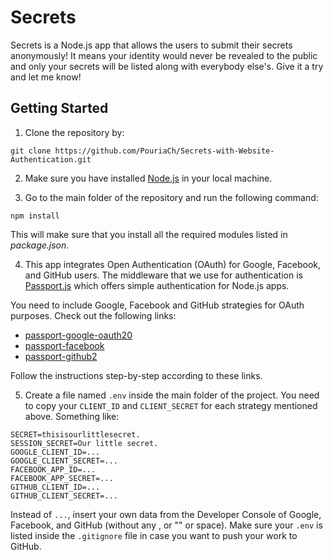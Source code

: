 # Secrets
Secrets is a Node.js app that allows the users to submit their secrets anonymously! It means your identity would never be revealed to the public and only your secrets will be listed along with everybody else's. Give it a try and let me know!

## Getting Started
1. Clone the repository by:

```
git clone https://github.com/PouriaCh/Secrets-with-Website-Authentication.git
```

2. Make sure you have installed <a href="https://nodejs.org/en/download/">Node.js</a> in your local machine.

3. Go to the main folder of the repository and run the following command:

```
npm install
```

This will make sure that you install all the required modules listed in <i>package.json</i>.

4. This app integrates Open Authentication (OAuth) for Google, Facebook, and GitHub users. The middleware that we use for authentication is <a href="http://www.passportjs.org/">Passport.js</a> which offers simple authentication for Node.js apps.

You need to include Google, Facebook and GitHub strategies for OAuth purposes. Check out the following links:

<ul>
  <li><a href="http://www.passportjs.org/packages/passport-google-oauth20/">passport-google-oauth20</a></li>
  <li><a href="http://www.passportjs.org/packages/passport-facebook/">passport-facebook</a></li>
  <li><a href="http://www.passportjs.org/packages/passport-github2/">passport-github2</a></li>
</ul>

Follow the instructions step-by-step according to these links.

5. Create a file named <code>.env</code> inside the main folder of the project. You need to copy your <code>CLIENT_ID</code> and <code>CLIENT_SECRET</code> for each strategy mentioned above. Something like:

```
SECRET=thisisourlittlesecret.
SESSION_SECRET=Our little secret.
GOOGLE_CLIENT_ID=...
GOOGLE_CLIENT_SECRET=...
FACEBOOK_APP_ID=...
FACEBOOK_APP_SECRET=...
GITHUB_CLIENT_ID=...
GITHUB_CLIENT_SECRET=...
```

Instead of <code>...</code>, insert your own data from the Developer Console of Google, Facebook, and GitHub (without any , or "" or space). Make sure your <code>.env</code> is listed inside the <code>.gitignore</code> file in case you want to push your work to GitHub.
